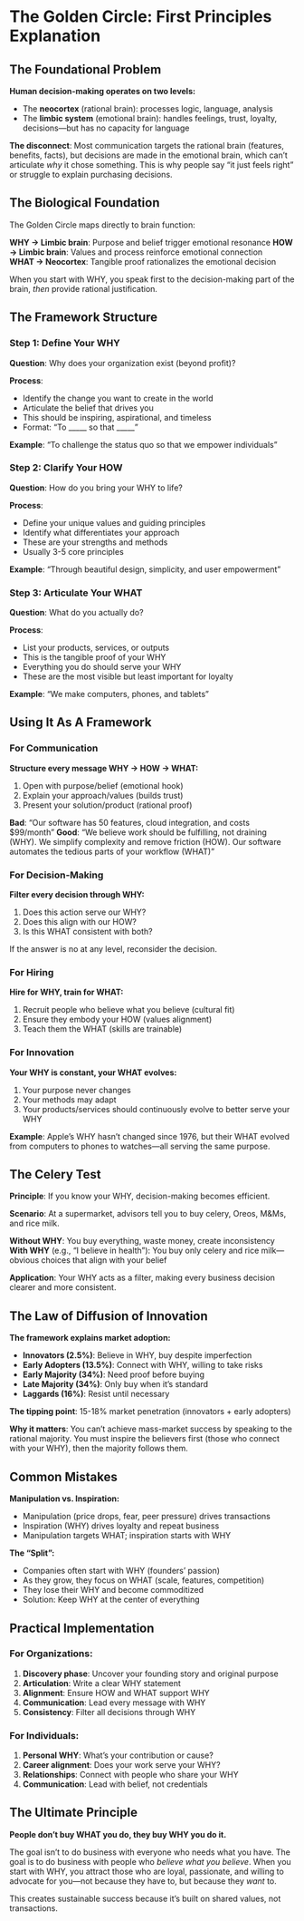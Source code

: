 # The Golden Circle: First Principles Explanation

## The Foundational Problem

**Human decision-making operates on two levels:**

- The **neocortex** (rational brain): processes logic, language, analysis
- The **limbic system** (emotional brain): handles feelings, trust, loyalty, decisions—but has no capacity for language

**The disconnect**: Most communication targets the rational brain (features, benefits, facts), but decisions are made in the emotional brain, which can’t articulate *why* it chose something. This is why people say “it just feels right” or struggle to explain purchasing decisions.

## The Biological Foundation

The Golden Circle maps directly to brain function:

**WHY → Limbic brain**: Purpose and belief trigger emotional resonance
**HOW → Limbic brain**: Values and process reinforce emotional connection  
**WHAT → Neocortex**: Tangible proof rationalizes the emotional decision

When you start with WHY, you speak first to the decision-making part of the brain, *then* provide rational justification.

## The Framework Structure

### Step 1: Define Your WHY

**Question**: Why does your organization exist (beyond profit)?

**Process**:

- Identify the change you want to create in the world
- Articulate the belief that drives you
- This should be inspiring, aspirational, and timeless
- Format: “To _____ so that _____”

**Example**: “To challenge the status quo so that we empower individuals”

### Step 2: Clarify Your HOW

**Question**: How do you bring your WHY to life?

**Process**:

- Define your unique values and guiding principles
- Identify what differentiates your approach
- These are your strengths and methods
- Usually 3-5 core principles

**Example**: “Through beautiful design, simplicity, and user empowerment”

### Step 3: Articulate Your WHAT

**Question**: What do you actually do?

**Process**:

- List your products, services, or outputs
- This is the tangible proof of your WHY
- Everything you do should serve your WHY
- These are the most visible but least important for loyalty

**Example**: “We make computers, phones, and tablets”

## Using It As A Framework

### For Communication

**Structure every message WHY → HOW → WHAT:**

1. Open with purpose/belief (emotional hook)
1. Explain your approach/values (builds trust)
1. Present your solution/product (rational proof)

**Bad**: “Our software has 50 features, cloud integration, and costs $99/month”
**Good**: “We believe work should be fulfilling, not draining (WHY). We simplify complexity and remove friction (HOW). Our software automates the tedious parts of your workflow (WHAT)”

### For Decision-Making

**Filter every decision through WHY:**

1. Does this action serve our WHY?
1. Does this align with our HOW?
1. Is this WHAT consistent with both?

If the answer is no at any level, reconsider the decision.

### For Hiring

**Hire for WHY, train for WHAT:**

1. Recruit people who believe what you believe (cultural fit)
1. Ensure they embody your HOW (values alignment)
1. Teach them the WHAT (skills are trainable)

### For Innovation

**Your WHY is constant, your WHAT evolves:**

1. Your purpose never changes
1. Your methods may adapt
1. Your products/services should continuously evolve to better serve your WHY

**Example**: Apple’s WHY hasn’t changed since 1976, but their WHAT evolved from computers to phones to watches—all serving the same purpose.

## The Celery Test

**Principle**: If you know your WHY, decision-making becomes efficient.

**Scenario**: At a supermarket, advisors tell you to buy celery, Oreos, M&Ms, and rice milk.

**Without WHY**: You buy everything, waste money, create inconsistency
**With WHY** (e.g., “I believe in health”): You buy only celery and rice milk—obvious choices that align with your belief

**Application**: Your WHY acts as a filter, making every business decision clearer and more consistent.

## The Law of Diffusion of Innovation

**The framework explains market adoption:**

- **Innovators (2.5%)**: Believe in WHY, buy despite imperfection
- **Early Adopters (13.5%)**: Connect with WHY, willing to take risks
- **Early Majority (34%)**: Need proof before buying
- **Late Majority (34%)**: Only buy when it’s standard
- **Laggards (16%)**: Resist until necessary

**The tipping point**: 15-18% market penetration (innovators + early adopters)

**Why it matters**: You can’t achieve mass-market success by speaking to the rational majority. You must inspire the believers first (those who connect with your WHY), then the majority follows them.

## Common Mistakes

**Manipulation vs. Inspiration:**

- Manipulation (price drops, fear, peer pressure) drives transactions
- Inspiration (WHY) drives loyalty and repeat business
- Manipulation targets WHAT; inspiration starts with WHY

**The “Split”:**

- Companies often start with WHY (founders’ passion)
- As they grow, they focus on WHAT (scale, features, competition)
- They lose their WHY and become commoditized
- Solution: Keep WHY at the center of everything

## Practical Implementation

### For Organizations:

1. **Discovery phase**: Uncover your founding story and original purpose
1. **Articulation**: Write a clear WHY statement
1. **Alignment**: Ensure HOW and WHAT support WHY
1. **Communication**: Lead every message with WHY
1. **Consistency**: Filter all decisions through WHY

### For Individuals:

1. **Personal WHY**: What’s your contribution or cause?
1. **Career alignment**: Does your work serve your WHY?
1. **Relationships**: Connect with people who share your WHY
1. **Communication**: Lead with belief, not credentials

## The Ultimate Principle

**People don’t buy WHAT you do, they buy WHY you do it.**

The goal isn’t to do business with everyone who needs what you have. The goal is to do business with people who *believe what you believe*. When you start with WHY, you attract those who are loyal, passionate, and willing to advocate for you—not because they have to, but because they *want* to.

This creates sustainable success because it’s built on shared values, not transactions.​​​​​​​​​​​​​​​​
